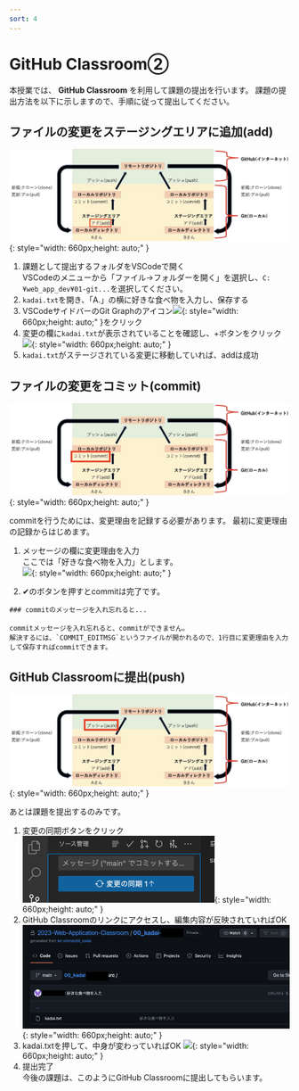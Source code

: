 ```yaml
---
sort: 4
---
```


# GitHub Classroom②

本授業では、 **GitHub Classroom** を利用して課題の提出を行います。
課題の提出方法を以下に示しますので、手順に従って提出してください。

## ファイルの変更をステージングエリアに追加(add)

![](./images/git_image_add.jpg){: style="width: 660px;height: auto;" }

1. 課題として提出するフォルダをVSCodeで開く<br>
   VSCodeのメニューから「ファイル->フォルダーを開く」を選択し、`C:¥web_app_dev¥01-git...`を選択してください。
2. `kadai.txt`を開き、「A.」の横に好きな食べ物を入力し、保存する
3. VSCodeサイドバーのGit Graphのアイコン![](./images/Aspose.Words.aedafcf0-3819-4263-af12-50337a38362b.016.png){: style="width: 660px;height: auto;" }をクリック
4. 変更の欄に`kadai.txt`が表示されていることを確認し、+ボタンをクリック<br>
![](./images/Aspose.Words.aedafcf0-3819-4263-af12-50337a38362b.019.png){: style="width: 660px;height: auto;" }
5. `kadai.txt`がステージされている変更に移動していれば、addは成功

## ファイルの変更をコミット(commit)

![](./images/git_image_commit.jpg){: style="width: 660px;height: auto;" }

commitを行うためには、変更理由を記録する必要があります。
最初に変更理由の記録からはじめます。

1. メッセージの欄に変更理由を入力<br>
   ここでは「好きな食べ物を入力」とします。<br>
    ![](./images/Aspose.Words.aedafcf0-3819-4263-af12-50337a38362b.020.png){: style="width: 660px;height: auto;" }

1. ✔のボタンを押すとcommitは完了です。

```note
### commitのメッセージを入れ忘れると...

commitメッセージを入れ忘れると、commitができません。
解決するには、`COMMIT_EDITMSG`というファイルが開かれるので、1行目に変更理由を入力して保存すればcommitできます。
```

## GitHub Classroomに提出(push)

![](./images/git_image_push.jpg){: style="width: 660px;height: auto;" }

あとは課題を提出するのみです。

1. 変更の同期ボタンをクリック<br>
   ![](./images/Aspose.Words.aedafcf0-3819-4263-af12-50337a38362b.022.png){: style="width: 660px;height: auto;" }
2. GitHub Classroomのリンクにアクセスし、編集内容が反映されていればOK<br>
![](./images/Aspose.Words.aedafcf0-3819-4263-af12-50337a38362b.021.png){: style="width: 660px;height: auto;" }
3. kadai.txtを押して、中身が変わっていればOK
![](./images/Aspose.Words.aedafcf0-3819-4263-af12-50337a38362b.023.png){: style="width: 660px;height: auto;" }
4. 提出完了<br>
   今後の課題は、このようにGitHub Classroomに提出してもらいます。
